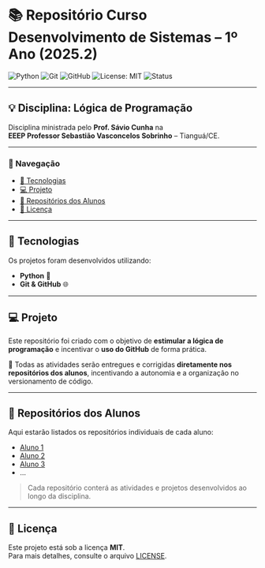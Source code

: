 ﻿# 📚 Repositório Curso Desenvolvimento de Sistemas – 1º Ano (2025.2)

![Python](https://img.shields.io/badge/Python-3.11-blue?logo=python&logoColor=white)
![Git](https://img.shields.io/badge/Git-F05032?logo=git&logoColor=white)
![GitHub](https://img.shields.io/badge/GitHub-000000?logo=github&logoColor=white)
![License: MIT](https://img.shields.io/badge/License-MIT-green.svg)
![Status](https://img.shields.io/badge/Status-Em%20Andamento-yellow)

---

## 💡 Disciplina: Lógica de Programação  

Disciplina ministrada pelo **Prof. Sávio Cunha** na  
**EEEP Professor Sebastião Vasconcelos Sobrinho** – Tianguá/CE.  

---

### 🔗 Navegação
- [🚀 Tecnologias](#-tecnologias)  
- [💻 Projeto](#-projeto)  
- [📂 Repositórios dos Alunos](#-repositórios-dos-alunos)  
- [📜 Licença](#memo-licença)  

---

## 🚀 Tecnologias

Os projetos foram desenvolvidos utilizando:

- **Python** 🐍  
- **Git & GitHub** 🌐  

---

## 💻 Projeto

Este repositório foi criado com o objetivo de **estimular a lógica de programação** e incentivar o **uso do GitHub** de forma prática.  

🔹 Todas as atividades serão entregues e corrigidas **diretamente nos repositórios dos alunos**, incentivando a autonomia e a organização no versionamento de código.  

---

## 📂 Repositórios dos Alunos

Aqui estarão listados os repositórios individuais de cada aluno:  

- [Aluno 1](#)  
- [Aluno 2](#)  
- [Aluno 3](#)  
- ...  

> Cada repositório conterá as atividades e projetos desenvolvidos ao longo da disciplina.  

---

## :memo: Licença

Este projeto está sob a licença **MIT**.  
Para mais detalhes, consulte o arquivo [LICENSE](LICENSE).  
